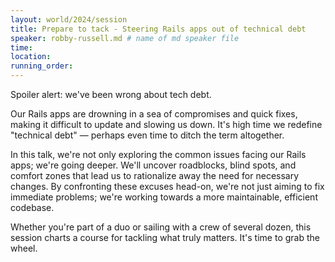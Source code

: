 ```yaml
---
layout: world/2024/session
title: Prepare to tack - Steering Rails apps out of technical debt
speaker: robby-russell.md # name of md speaker file
time: 
location: 
running_order: 
---
```


Spoiler alert: we've been wrong about tech debt.

Our Rails apps are drowning in a sea of compromises and quick fixes, making it difficult to update and slowing us down. It's high time we redefine "technical debt" — perhaps even time to ditch the term altogether.

In this talk, we're not only exploring the common issues facing our Rails apps; we're going deeper. We'll uncover roadblocks, blind spots, and comfort zones that lead us to rationalize away the need for necessary changes. By confronting these excuses head-on, we're not just aiming to fix immediate problems; we're working towards a more maintainable, efficient codebase.

Whether you're part of a duo or sailing with a crew of several dozen, this session charts a course for tackling what truly matters. It's time to grab the wheel.